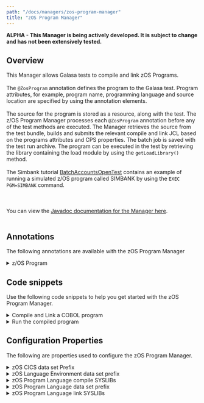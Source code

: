 ```yaml
---
path: "/docs/managers/zos-program-manager"
title: "zOS Program Manager"
---
```


**ALPHA - This Manager is being actively developed. It is subject to change and has not been extensively tested.**

## Overview
This Manager allows Galasa tests to compile and link zOS Programs.<br><br>  The <code>@ZosProgram</code> annotation defines the program to the Galasa test. Program attributes, for example, program name, programming language and source location are specified by using the annotation  elements. <br><br> The source for the program is stored as a resource, along with the test. The z/OS Program Manager processes  each <code>@ZosProgram</code> annotation before any of the test methods are executed. The Manager  retrieves the source from the test bundle, builds and submits the relevant compile and link JCL based on  the programs attributes and CPS properties. The batch job is saved with the test run archive. The  program can be executed in the test by retrieving the library containing the load module by using  the <code>getLoadLibrary()</code> method. <br><br>  The Simbank tutorial <a href="/docs/running-simbank-tests/batch-accounts-open-test">BatchAccountsOpenTest</a> contains an example of running a simulated z/OS program called SIMBANK by using the <code>EXEC PGM=SIMBANK</code> command. <br><br> <br><br> You can view the <a href="https://javadoc.galasa.dev/dev/galasa/zosprogram/package-summary.html" target="_blank" rel="noopener noreferrer">Javadoc documentation for the Manager here</a>. <br><br>


## Annotations

The following annotations are available with the zOS Program Manager
<details>
<summary>z/OS Program</summary>

| Annotation: | z/OS Program |
| --------------------------------------- | :------------------------------------- |
| Name: | @ZosProgram |
| Description: | The <code>@ZosProgram</code> annotation requests the z/OS Program Manager to Compile and Bind a program on a z/OS image.  The test can request multiple z/OS Program instances |
| Attribute: `name` |  The program name |
| Attribute: `location` |  Path to the location of the program source in the Galasa test bundle. This can be either the full path including the file name or the directory containing the source with the name specified in the name attribute with the extension specified in the language attribute.  |
| Attribute: `language` |  The programming language. See <a href="https://javadoc-snapshot.galasa.dev/dev/galasa/zosprogram/ZosProgram.Language.html" target="_blank" rel="noopener noreferrer">ZosProgram.Language</a>. <br><br>  |
| Attribute: `cics` |  Is a CICS program and requires the CICS translator. |
| Attribute: `loadlib` |  The load module data set name |
| Attribute: `imageTag` |  The <code>imageTag</code> is used to identify the z/OS image. |
| Attribute: `compile` |  Compile this zOS program. |
| Syntax: | @ZosImage(imageTag="A")<br> public IZosImage zosImageA;<br> @ZosProgram(imageTag="A")<br> public IZosProgram zosProgramA;<br></code> |
| Notes: | The <code>IZosProgram</code> interface has a number of methods to manage the zOS Program. See <a href="https://javadoc-snapshot.galasa.dev/dev/galasa/zosprogram/ZosProgram.html" target="_blank">ZosProgram</a> and <a href="https://javadoc-snapshot.galasa.dev/dev/galasa/zosprogram/IZosProgram.html" target="_blank">IZosProgram</a> to find out more. |

</details>



## Code snippets

Use the following code snippets to help you get started with the zOS Program Manager.
 
<details><summary>Compile and Link a COBOL program</summary>

The following snippet shows the code that is required to compile and link a *COBOL* program called *MYPROG* in a Galasa test:

```
@ZosProgram(name = "MYPROG",
        location = "source",
        language = Language.COBOL,
        imageTag = "A")
public IZosProgram myprog;
```

The program source is stored in a file named *MYPROG.cbl* in a folder named *source* in the test bundle resources folder. 
The manager builds the JCL to compile and link the source code and submits it on the zOS Image allocated in the *zosImageA* field.
</details>

<details><summary>Run the compiled program</summary>

The following snippet shows the code required to run the compiled program in a batch job:

```
@ZosImage(imageTag = "A")
public IZosImage image;

@ZosBatch(imageTag = "A")
public IZosBatch zosBatch;

...

StringBuilder jcl = new StringBuilder();
jcl.append("//STEP1   EXEC PGM=");
jcl.append(myprog.getName());
jcl.append("\n");
jcl.append("//STEPLIB DD DSN=");
jcl.append(myprog.getLoadlib().getName());
jcl.append(",DISP=SHR\n");
jcl.append("//SYSOUT  DD SYSOUT=*");
IZosBatchJob job = zosBatch.submitJob(jcl.toString(), null);
...
```

The manager created a load library for *MYPROG* because the *@ZosProgram* annotation did not specify one. The name of the library is obtained using the *getLoadlib()* method on the field so that it can be added to the *STEPLIB* in the JCL. 
</details>

## Configuration Properties

The following are properties used to configure the zOS Program Manager.
 
<details>
<summary>zOS CICS data set Prefix</summary>

| Property: | zOS CICS data set Prefix |
| --------------------------------------- | :------------------------------------- |
| Name: | zosprogram.cics.[imageid].dataset.prefix |
| Description: |  The prefix of the CICS zOS data sets that contain load modules (SDFHLOAD) and source copybooks, macros, link SYSIN (SDFHC370, SDFHCOB, SDFHPL1, SDFHMAC, SDFHSAMP) that are used in program compile and link JCL. |
| Required:  | Yes, for CICS programs only. The property is not used in non CICS programs |
| Default value: | 'CICS' |
| Valid values: | A comma separated list of one or more valid zOS data set prefixes |
| Examples: | <code>zosprogram.cics.MVSA.dataset.prefix=CICS</code><br> <code>zosprogram.cics.default.dataset.prefix=SYS1,CICS</code> |

</details>
 
<details>
<summary>zOS Language Environment data set prefix</summary>

| Property: | zOS Language Environment data set prefix |
| --------------------------------------- | :------------------------------------- |
| Name: | zosprogram.le.[imageid].dataset.prefix |
| Description: | The prefix of the Language Environment zOS data sets that contain load modules (SCEERUN, SCEERUN2) and source copybooks, macros, link SYSIN etc (SCEESAMP) that are used in program compile and link JCL. |
| Required:  | Yes |
| Default value: | 'CEE' |
| Valid values: | A comma separated list of one or more valid zOS data set prefixess |
| Examples: | <code>zosprogram.le.MVSA.dataset.prefix=CEE</code><br> <code>zosprogram.le.dataset.prefix=SYS1.LE,CEE</code> |

</details>
 
<details>
<summary>zOS Program Language compile SYSLIBs</summary>

| Property: | zOS Program Language compile SYSLIBs |
| --------------------------------------- | :------------------------------------- |
| Name: | zosprogram.[language].[imageid].compile.syslibs |
| Description: | The site specific and language specific (COBOL, C, PL1, ASSEMBLER) custom zOS data sets that contain source copybooks and macros that are used in the compile SYSLIB concatenation in the zOS program compile and link JCL. |
| Required:  | No |
| Default value: | None |
| Valid values: | A comma separated list of one or more valid zOS data sets |
| Examples: | <code>zosprogram.cobol.MVSA.compile.syslibs=TEAM.COPYBOOK</code><br> <code>zosprogram.cobol.compile.syslibs=COMPANY.COPYBOOK,\
                                 TEAM.COPYBOOK</code> |

</details>
 
<details>
<summary>zOS Program Language data set prefix</summary>

| Property: | zOS Program Language data set prefix |
| --------------------------------------- | :------------------------------------- |
| Name: | zosprogram.[language].[imageid].dataset.prefix |
| Description: | The prefix of the language specific zOS data sets that contain STEPLIB load modules that are used in program compile and link JCL, for example, in COBOL - SIGYCOMP, in C - SCCNCMP, in PL1 - SIBMZCMP |
| Required:  | An entry is required for each language used, for example, COBOL, C, PL1, ASSEMBLER |
| Default value: | None |
| Valid values: | A comma separated list of one or more valid zOS data set prefixes |
| Examples: | <code>zosprogram.cobol.MVSA.dataset.prefix=IGY.V6R3M0</code><br> <code>zosprogram.cobol.dataset.prefix=SYS1.COBOL,IGY.V6R3M0</code> |

</details>
 
<details>
<summary>zOS Program Language link SYSLIBs</summary>

| Property: | zOS Program Language link SYSLIBs |
| --------------------------------------- | :------------------------------------- |
| Name: | zosprogram.[language].[imageid].link.syslibs |
| Description: | The site specific and language specific (COBOL, C, PL1, ASSEMBLER) custom zOS data sets that contain load modules that are used in the link SYSLIB concatenation in the zOS program compile and link JCL. |
| Required:  | No |
| Default value: | None |
| Valid values: | A comma separated list of zOS data sets |
| Examples: | <code>zosprogram.cobol.MVSA.link.syslibs=TEAM.LOADLIB</code><br> <code>zosprogram.cobol.link.syslibs=COMPANY.LOADLIB,\
                              TEAM.LOADLIB</code> |

</details>
